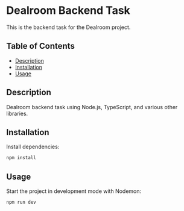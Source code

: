 # Dealroom Backend Task

This is the backend task for the Dealroom project.

## Table of Contents

- [Description](#description)
- [Installation](#installation)
- [Usage](#usage)


## Description

Dealroom backend task using Node.js, TypeScript, and various other libraries.

## Installation

Install dependencies:
```bash
npm install
```
## Usage

Start the project in development mode with Nodemon:
```bash
npm run dev
